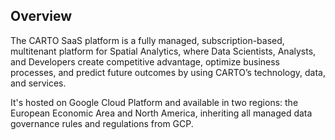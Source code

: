 ## Overview

The CARTO SaaS platform is a fully managed, subscription-based, multitenant platform for Spatial Analytics, where Data Scientists, Analysts, and Developers create competitive advantage, optimize business processes, and predict future outcomes by using CARTO’s technology, data, and services.
 
It's hosted on Google Cloud Platform and available in two regions: the European Economic Area and North America, inheriting all managed data governance rules and regulations from GCP.


